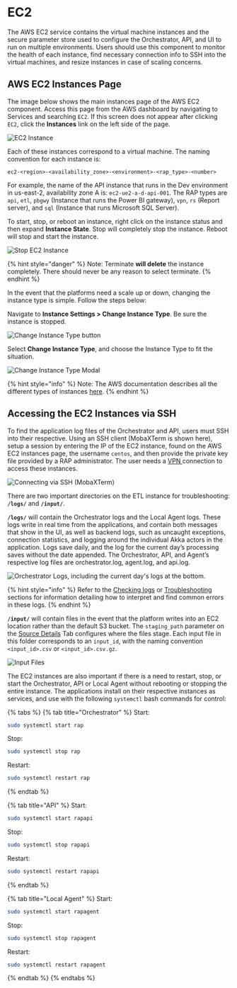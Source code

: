 # EC2

The AWS EC2 service contains the virtual machine instances and the secure parameter store used to configure the Orchestrator, API, and UI to run on multiple environments. Users should use this component to monitor the health of each instance, find necessary connection info to SSH into the virtual machines, and resize instances in case of scaling concerns.

## AWS EC2 Instances Page

The image below shows the main instances page of the AWS EC2 component. Access this page from the AWS dashboard by navigating to Services and searching `EC2`. If this screen does not appear after clicking `EC2`, click the **Instances** link on the left side of the page.

![EC2 Instance](../../../.gitbook/assets/image%20%28117%29.png)

Each of these instances correspond to a virtual machine. The naming convention for each instance is:

```text
ec2-<region>-<availability_zone>-<environment>-<rap_type>-<number>
```

For example, the name of the API instance that runs in the Dev environment in us-east-2, availability zone A is: `ec2-ue2-a-d-api-001`. The RAP types are `api`, `etl`, `pbgwy` \(Instance that runs the Power BI gateway\), `vpn`, `rs` \(Report server\), and `sql` \(Instance that runs Microsoft SQL Server\).

To start, stop, or reboot an instance, right click on the instance status and then expand **Instance State**. Stop will completely stop the instance. Reboot will stop and start the instance. 

![Stop EC2 Instance](../../../.gitbook/assets/16.png)

{% hint style="danger" %}
Note: Terminate **will delete** the instance completely. There should never be any reason to select terminate.
{% endhint %}

In the event that the platforms need a scale up or down, changing the instance type is simple. Follow the steps below:

Navigate to **Instance Settings &gt; Change Instance Type**. Be sure the instance is stopped.

![Change Instance Type button](../../../.gitbook/assets/image%20%28156%29.png)

Select **Change Instance Type**, and choose the Instance Type to fit the situation.

![Change Instance Type Modal](../../../.gitbook/assets/image%20%28197%29.png)

{% hint style="info" %}
Note: The AWS documentation describes all the different types of instances [here](https://aws.amazon.com/ec2/instance-types/).
{% endhint %}

## Accessing the EC2 Instances via SSH

To find the application log files of the Orchestrator and API, users must SSH into their respective. Using an SSH client \(MobaXTerm is shown here\), setup a session by entering the IP of the EC2 instance, found on the AWS EC2 instances page, the username `centos`, and then provide the private key file provided by a RAP administrator. The user needs a [VPN ](openvpn.md)connection to access these instances. 

![Connecting via SSH \(MobaXTerm\)](../../../.gitbook/assets/19.png)

There are two important directories on the ETL instance for troubleshooting: **`/logs/`** and **`/input/`**.

**`/logs/`** will contain the Orchestrator logs and the Local Agent logs. These logs write in real time from the applications, and contain both messages that show in the UI, as well as backend logs, such as uncaught exceptions, connection statistics, and logging around the individual Akka actors in the application. Logs save daily, and the log for the current day’s processing saves without the date appended. The Orchestrator, API, and Agent’s respective log files are orchestrator.log, agent.log, and api.log.

![Orchestrator Logs, including the current day&apos;s logs at the bottom.](../../../.gitbook/assets/20%20%281%29.png)

{% hint style="info" %}
Refer to the [Checking logs](../../monitoring-the-process/checking-logs.md) or [Troubleshooting](../../../faq-troubleshooting/) sections for information detailing how to interpret and find common errors in these logs.
{% endhint %}

**`/input/`** will contain files in the event that the platform writes into an EC2 location rather than the default S3 bucket. The `staging_path` parameter on the [Source Details](../../../configuring-the-data-integration-process/source-configuration/source-details.md) Tab configures where the files stage. Each input file in this folder corresponds to an `input_id`, with the naming convention `<input_id>.csv` or `<input_id>.csv.gz`.

![Input Files](../../../.gitbook/assets/21%20%281%29.png)

The EC2 instances are also important if there is a need to restart, stop, or start the Orchestrator, API or Local Agent without rebooting or stopping the entire instance. The applications install on their respective instances as services, and use with the following `systemctl` bash commands for control:

{% tabs %}
{% tab title="Orchestrator" %}
Start:

```bash
sudo systemctl start rap
```

Stop:

```bash
sudo systemctl stop rap
```

Restart:

```bash
sudo systemctl restart rap
```
{% endtab %}

{% tab title="API" %}
Start:

```bash
sudo systemctl start rapapi
```

Stop:

```bash
sudo systemctl stop rapapi
```

Restart:

```bash
sudo systemctl restart rapapi
```
{% endtab %}

{% tab title="Local Agent" %}
Start:

```bash
sudo systemctl start rapagent
```

Stop:

```bash
sudo systemctl stop rapagent
```

Restart:

```bash
sudo systemctl restart rapagent
```
{% endtab %}
{% endtabs %}

